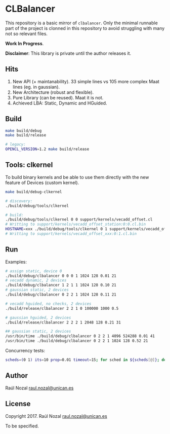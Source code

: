 # CLBalancer

This repository is a basic mirror of `clbalancer`. Only the minimal runnable part of the project is clonned in this repository to avoid struggling with many not so relevant files.

**Work In Progress**.

**Disclaimer**: This library is private until the author releases it.

## Hits

1. New API (+ maintanability). 33 simple lines vs 105 more complex Maat lines (eg. in gaussian).
1. New Architecture (robust and flexible).
1. Pure Library (can be reused). Maat it is not.
1. Achieved LBA: Static, Dynamic and HGuided.

## Build

```sh
make build/debug
make build/release

# legacy:
OPENCL_VERSION=1.2 make build/release
```

## Tools: clkernel

To build binary kernels and be able to use them directly with the new feature of Devices (custom kernel).

```sh
make build/debug-clkernel

# discovery:
./build/debug/tools/clkernel

# build:
./build/debug/tools/clkernel 0 0 support/kernels/vecadd_offset.cl
# Writting to support/kernels/vecadd_offset_station:0:0.cl.bin
HOSTNAME=xxx ./build/debug/tools/clkernel 0 1 support/kernels/vecadd_offset.cl
# Writting to support/kernels/vecadd_offset_xxx:0:1.cl.bin
```

## Run

Examples:

```sh
# assign static, device 0
./build/debug/clbalancer 0 0 0 1 1024 128 0.01 21
# vecadd dynamic, 2 devices
./build/debug/clbalancer 1 2 1 1 1024 128 0.10 21
# gaussian static, 2 devices
./build/debug/clbalancer 0 2 2 1 1024 128 0.11 21

# vecadd hguided, no checks, 2 devices
./build/release/clbalancer 2 2 1 0 100000 1000 0.5

# gaussian hguided, 2 devices
./build/release/clbalancer 2 2 2 1 2048 128 0.21 31

## gaussian static, 2 devices
/usr/bin/time ./build/debug/clbalancer 0 2 2 1 4096 524288 0.01 41
/usr/bin/time ./build/debug/clbalancer 0 2 2 1 1024 128 0.52 21
```

Concurrency tests:

```sh
scheds=(0 1) its=10 prop=0.01 timeout=15; for sched in ${scheds[@]}; do echo "scheduler $sched"; for i in $(seq 1 1 $its); do printf "$i "; out="$(timeout $timeout ./build/release/clbalancer $sched 2 2 1 2048 128 $prop 21)"; if [[ $? == 124 ]]; then printf "<-- Timeout "; else rt=$(echo "$out" | grep Success); [[ $? != 0 ]] && printf "<-- Failure "; fi; done; done
```

## Author

Raúl Nozal <raul.nozal@unican.es>

## License

Copyright 2017. Raúl Nozal <raul.nozal@unican.es>

To be specified.
